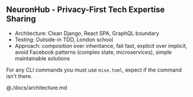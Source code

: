 ## NeuronHub - Privacy-First Tech Expertise Sharing

- Architecture: Clean Django, React SPA, GraphQL boundary
- Testing: Outside-in TDD, London school
- Approach: composition over inheritance, fail fast, explicit over implicit, avoid Facebook patterns (complex state, microservices), simple maintainable solutions

For any CLI commands you must use `mise.toml`, expect if the command isn't there.

@./docs/architecture.md
